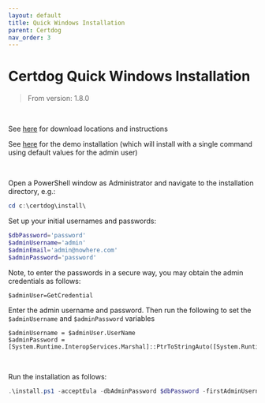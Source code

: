 ```yaml
---
layout: default
title: Quick Windows Installation
parent: Certdog
nav_order: 3
---
```


# Certdog Quick Windows Installation

> From version: 1.8.0

 <br>

See [here](download-locations.html) for download locations and instructions

See [here](demo-quickstart.html) for the demo installation (which will install with a single command using default values for the admin user)

<br>

Open a PowerShell window as Administrator and navigate to the installation directory, e.g.:

```powershell
cd c:\certdog\install\
```

Set up your initial usernames and passwords:

```powershell
$dbPassword='password'
$adminUsername='admin'
$adminEmail='admin@nowhere.com'
$adminPassword='password'
```

Note, to enter the passwords in a secure way, you may obtain the admin credentials as follows:

```
$adminUser=GetCredential
```

Enter the admin username and password. Then run the following to set the ``$adminUsername`` and ``$adminPassword`` variables

```
$adminUsername = $adminUser.UserName
$adminPassword = [System.Runtime.InteropServices.Marshal]::PtrToStringAuto([System.Runtime.InteropServices.Marshal]::SecureStringToBSTR($adminUser.Password))
```

<br>

Run the installation as follows:

```powershell
.\install.ps1 -acceptEula -dbAdminPassword $dbPassword -firstAdminUsername $adminUsername -firstAdminEmail $adminEmail -firstAdminPassword $adminPassword -listeningIpAddress 0.0.0.0 -listeningPort 443 -installAdcsAgent
```

